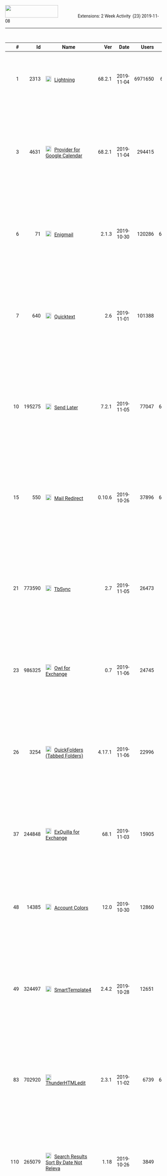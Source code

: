 <style>
@import url('https://fonts.googleapis.com/css?family=Roboto|Roboto+Condensed|Roboto+Mono&display=swap');

body {
	font-family: 'Roboto';
}

</style>

<link rel="stylesheet" href="{{ '/css/site.css' | relative_url }}" />
<link rel="stylesheet" href="./docs/css/main.css" />
<link rel="stylesheet" href="/ThunderKdB/docs/css/xpi-search.css" />

<div class="search-banner">	
	<img class="banner-image" src='/ThunderKdB/docs/images/Thunderbird-Banner.png'
		style="padding-right: 60px; height: 40px; width: 170px" href='/ThunderKdB'/>
	<label class="banner-header">Extensions: 2 Week Activity&nbsp; (23)</label>
	<label class="banner-header-rt">2019-11-08</label>

</div>
<div>
	<hr>
	<br>
</div>

| # | Id | Name | Ver | Date | Users | Min | Max | Compatibility |
|---: |---: |---|---: |---: |---: |---: |---: |---|
|1 | 2313 |  <img src='/ThunderKdB/docs/images/home1.png' tooltip='test link' height='18px' width='18px' href='https://addons.thunderbird.net/en-US/thunderbird/addon/message-archive-options/?src=userprofile' style="padding-top: 2px; padding-right: 6px;" href="undefined"/> [Lightning](/ThunderKdB/xall/x68/2313-lightning/2313-lightning-details.html) | 68.2.1 | 2019-11-04 | 6971650 | 68.2.1 | 68.* |  ![Thunderbird 68 Compatible](https://img.shields.io/badge/68-%20cV-3bc059.png) ![Thunderbird 68 Compatible](https://img.shields.io/badge/60-%20pV-darkgreen.png) ![Thunderbird 68 Compatible](https://img.shields.io/badge/MX-%20+-purple.png) |
|3 | 4631 |  <img src='/ThunderKdB/docs/images/home1.png' tooltip='test link' height='18px' width='18px' href='https://addons.thunderbird.net/en-US/thunderbird/addon/message-archive-options/?src=userprofile' style="padding-top: 2px; padding-right: 6px;" href="undefined"/> [Provider for Google Calendar](/ThunderKdB/xall/x68/4631-provider-for-google-calendar/4631-provider-for-google-calendar-details.html) | 68.2.1 | 2019-11-04 | 294415 | 68.0 | * |  ![Thunderbird 68 Compatible](https://img.shields.io/badge/68-%20cV-3bc059.png) ![Thunderbird 68 Compatible](https://img.shields.io/badge/60-%20pV-darkgreen.png) ![Thunderbird 68 Compatible](https://img.shields.io/badge/v*-%20!-orange.png) ![Thunderbird 68 Compatible](https://img.shields.io/badge/MX-%20+-purple.png) ![Thunderbird 68 Compatible](https://img.shields.io/badge/Leg-%20rs-purple.png) |
|6 | 71 |  <img src='/ThunderKdB/docs/images/home1.png' tooltip='test link' height='18px' width='18px' href='https://addons.thunderbird.net/en-US/thunderbird/addon/message-archive-options/?src=userprofile' style="padding-top: 2px; padding-right: 6px;" href="undefined"/> [Enigmail](/ThunderKdB/xall/x68/71-enigmail/71-enigmail-details.html) | 2.1.3 | 2019-10-30 | 120286 | 68.0a1 | 68.* |  ![Thunderbird 68 Compatible](https://img.shields.io/badge/68-%20cV-3bc059.png) ![Thunderbird 68 Compatible](https://img.shields.io/badge/60-%20pV-darkgreen.png) ![Thunderbird 68 Compatible](https://img.shields.io/badge/MX-%20+-purple.png) ![Thunderbird 68 Compatible](https://img.shields.io/badge/Leg-%20bs-purple.png) |
|7 | 640 |  <img src='/ThunderKdB/docs/images/home1.png' tooltip='test link' height='18px' width='18px' href='https://addons.thunderbird.net/en-US/thunderbird/addon/message-archive-options/?src=userprofile' style="padding-top: 2px; padding-right: 6px;" href="undefined"/> [Quicktext](/ThunderKdB/xall/x68/640-quicktext/640-quicktext-details.html) | 2.6 | 2019-11-01 | 101388 | 68.0 | 68.* |  ![Thunderbird 68 Compatible](https://img.shields.io/badge/68-%20cV-3bc059.png) ![Thunderbird 68 Compatible](https://img.shields.io/badge/60-%20pV-darkgreen.png) ![Thunderbird 68 Compatible](https://img.shields.io/badge/v*-%20!-orange.png) ![Thunderbird 68 Compatible](https://img.shields.io/badge/MX-%20+-purple.png) ![Thunderbird 68 Compatible](https://img.shields.io/badge/Leg-%20rs-purple.png) |
|10 | 195275 |  <img src='/ThunderKdB/docs/images/home1.png' tooltip='test link' height='18px' width='18px' href='https://addons.thunderbird.net/en-US/thunderbird/addon/message-archive-options/?src=userprofile' style="padding-top: 2px; padding-right: 6px;" href="undefined"/> [Send Later](/ThunderKdB/xall/x68/195275-send-later-3/195275-send-later-3-details.html) | 7.2.1 | 2019-11-05 | 77047 | 68.0a1 | * |  ![Thunderbird 68 Compatible](https://img.shields.io/badge/68-%20cV-3bc059.png) ![Thunderbird 68 Compatible](https://img.shields.io/badge/60-%20pV-darkgreen.png) ![Thunderbird 68 Compatible](https://img.shields.io/badge/v*-%20!-orange.png) ![Thunderbird 68 Compatible](https://img.shields.io/badge/MX-%20+-purple.png) ![Thunderbird 68 Compatible](https://img.shields.io/badge/Leg-%20rs-purple.png) |
|15 | 550 |  <img src='/ThunderKdB/docs/images/home1.png' tooltip='test link' height='18px' width='18px' href='https://addons.thunderbird.net/en-US/thunderbird/addon/message-archive-options/?src=userprofile' style="padding-top: 2px; padding-right: 6px;" href="undefined"/> [Mail Redirect](/ThunderKdB/xall/x68/550-mailredirect/550-mailredirect-details.html) | 0.10.6 | 2019-10-26 | 37896 | 67.0a1 | * |  ![Thunderbird 68 Compatible](https://img.shields.io/badge/68-%20cV-3bc059.png) ![Thunderbird 68 Compatible](https://img.shields.io/badge/60-%20pV-darkgreen.png) ![Thunderbird 68 Compatible](https://img.shields.io/badge/v*-%20!-orange.png) ![Thunderbird 68 Compatible](https://img.shields.io/badge/MX-%20+-purple.png) ![Thunderbird 68 Compatible](https://img.shields.io/badge/Leg-%20rs-purple.png) |
|21 | 773590 |  <img src='/ThunderKdB/docs/images/home1.png' tooltip='test link' height='18px' width='18px' href='https://addons.thunderbird.net/en-US/thunderbird/addon/message-archive-options/?src=userprofile' style="padding-top: 2px; padding-right: 6px;" href="undefined"/> [TbSync](/ThunderKdB/xall/x68/773590-tbsync/773590-tbsync-details.html) | 2.7 | 2019-11-05 | 26473 | 68.0 | 69.* |  ![Thunderbird 68 Compatible](https://img.shields.io/badge/68-%20cV-3bc059.png) ![Thunderbird 68 Compatible](https://img.shields.io/badge/69+-%20cV-blue.png) ![Thunderbird 68 Compatible](https://img.shields.io/badge/60-%20pV-darkgreen.png) ![Thunderbird 68 Compatible](https://img.shields.io/badge/MX-%20+-purple.png) ![Thunderbird 68 Compatible](https://img.shields.io/badge/Leg-%20bs-purple.png) |
|23 | 986325 |  <img src='/ThunderKdB/docs/images/home1.png' tooltip='test link' height='18px' width='18px' href='https://addons.thunderbird.net/en-US/thunderbird/addon/message-archive-options/?src=userprofile' style="padding-top: 2px; padding-right: 6px;" href="undefined"/> [Owl for Exchange](/ThunderKdB/xall/x68/986325-owl-for-exchange/986325-owl-for-exchange-details.html) | 0.7 | 2019-11-06 | 24745 | 60.5 | 68.* |  ![Thunderbird 68 Compatible](https://img.shields.io/badge/68-%20cV-3bc059.png) ![Thunderbird 68 Compatible](https://img.shields.io/badge/60-%20pV-darkgreen.png) ![Thunderbird 68 Compatible](https://img.shields.io/badge/v*-%20!-orange.png) ![Thunderbird 68 Compatible](https://img.shields.io/badge/MX-%20+-purple.png) |
|26 | 3254 |  <img src='/ThunderKdB/docs/images/home1.png' tooltip='test link' height='18px' width='18px' href='https://addons.thunderbird.net/en-US/thunderbird/addon/message-archive-options/?src=userprofile' style="padding-top: 2px; padding-right: 6px;" href="undefined"/> [QuickFolders (Tabbed Folders)](/ThunderKdB/xall/x68/3254-quickfolders-tabbed-folders/3254-quickfolders-tabbed-folders-details.html) | 4.17.1 | 2019-11-06 | 22996 | 60.0 | * |  ![Thunderbird 68 Compatible](https://img.shields.io/badge/68-%20cV-3bc059.png) ![Thunderbird 68 Compatible](https://img.shields.io/badge/60-%20cV-darkgreen.png) ![Thunderbird 68 Compatible](https://img.shields.io/badge/v*-%20!-orange.png) ![Thunderbird 68 Compatible](https://img.shields.io/badge/MX-%20+-purple.png) ![Thunderbird 68 Compatible](https://img.shields.io/badge/Leg-%20rs-purple.png) |
|37 | 244848 |  <img src='/ThunderKdB/docs/images/home1.png' tooltip='test link' height='18px' width='18px' href='https://addons.thunderbird.net/en-US/thunderbird/addon/message-archive-options/?src=userprofile' style="padding-top: 2px; padding-right: 6px;" href="undefined"/> [ExQuilla for Exchange](/ThunderKdB/xall/x68/244848-exquilla-exchange-web-services/244848-exquilla-exchange-web-services-details.html) | 68.1 | 2019-11-03 | 15905 | 60.5 | 68.* |  ![Thunderbird 68 Compatible](https://img.shields.io/badge/68-%20cV-3bc059.png) ![Thunderbird 68 Compatible](https://img.shields.io/badge/60-%20pV-darkgreen.png) ![Thunderbird 68 Compatible](https://img.shields.io/badge/MX-%20+-purple.png) ![Thunderbird 68 Compatible](https://img.shields.io/badge/Leg-%20rs-purple.png) |
|48 | 14385 |  <img src='/ThunderKdB/docs/images/home1.png' tooltip='test link' height='18px' width='18px' href='https://addons.thunderbird.net/en-US/thunderbird/addon/message-archive-options/?src=userprofile' style="padding-top: 2px; padding-right: 6px;" href="undefined"/> [Account Colors](/ThunderKdB/xall/x68/14385-account-colors/14385-account-colors-details.html) | 12.0 | 2019-10-30 | 12860 | 68.0 | * |  ![Thunderbird 68 Compatible](https://img.shields.io/badge/68-%20cV-3bc059.png) ![Thunderbird 68 Compatible](https://img.shields.io/badge/60-%20pV-darkgreen.png) ![Thunderbird 68 Compatible](https://img.shields.io/badge/v*-%20!-orange.png) ![Thunderbird 68 Compatible](https://img.shields.io/badge/MX-%20+-purple.png) |
|49 | 324497 |  <img src='/ThunderKdB/docs/images/home1.png' tooltip='test link' height='18px' width='18px' href='https://addons.thunderbird.net/en-US/thunderbird/addon/message-archive-options/?src=userprofile' style="padding-top: 2px; padding-right: 6px;" href="undefined"/> [SmartTemplate4](/ThunderKdB/xall/x68/324497-smarttemplate4/324497-smarttemplate4-details.html) | 2.4.2 | 2019-10-28 | 12651 | 60.0 | 69.0 |  ![Thunderbird 68 Compatible](https://img.shields.io/badge/68-%20cV-3bc059.png) ![Thunderbird 68 Compatible](https://img.shields.io/badge/69+-%20cV-blue.png) ![Thunderbird 68 Compatible](https://img.shields.io/badge/60-%20cV-darkgreen.png) ![Thunderbird 68 Compatible](https://img.shields.io/badge/MX-%20+-purple.png) ![Thunderbird 68 Compatible](https://img.shields.io/badge/Leg-%20rs-purple.png) |
|83 | 702920 |  <img src='/ThunderKdB/docs/images/home1.png' tooltip='test link' height='18px' width='18px' href='https://addons.thunderbird.net/en-US/thunderbird/addon/message-archive-options/?src=userprofile' style="padding-top: 2px; padding-right: 6px;" href="undefined"/> [ThunderHTMLedit](/ThunderKdB/xall/x68/702920-thunderhtmledit/702920-thunderhtmledit-details.html) | 2.3.1 | 2019-11-02 | 6739 | 68.0a1 | * |  ![Thunderbird 68 Compatible](https://img.shields.io/badge/68-%20cV-3bc059.png) ![Thunderbird 68 Compatible](https://img.shields.io/badge/60-%20pV-darkgreen.png) ![Thunderbird 68 Compatible](https://img.shields.io/badge/v*-%20!-orange.png) ![Thunderbird 68 Compatible](https://img.shields.io/badge/MX-%20+-purple.png) ![Thunderbird 68 Compatible](https://img.shields.io/badge/Leg-%20rs-purple.png) |
|110 | 265079 |  <img src='/ThunderKdB/docs/images/home1.png' tooltip='test link' height='18px' width='18px' href='https://addons.thunderbird.net/en-US/thunderbird/addon/message-archive-options/?src=userprofile' style="padding-top: 2px; padding-right: 6px;" href="undefined"/> [Search Results Sort By Date Not Releva](/ThunderKdB/xall/x68/265079-srsbdnr/265079-srsbdnr-details.html) | 1.18 | 2019-10-26 | 3849 | 68.0 | * |  ![Thunderbird 68 Compatible](https://img.shields.io/badge/68-%20cV-3bc059.png) ![Thunderbird 68 Compatible](https://img.shields.io/badge/60-%20pV-darkgreen.png) ![Thunderbird 68 Compatible](https://img.shields.io/badge/v*-%20!-orange.png) ![Thunderbird 68 Compatible](https://img.shields.io/badge/MX-%20+-purple.png) |
|135 | 986300 |  <img src='/ThunderKdB/docs/images/home1.png' tooltip='test link' height='18px' width='18px' href='https://addons.thunderbird.net/en-US/thunderbird/addon/message-archive-options/?src=userprofile' style="padding-top: 2px; padding-right: 6px;" href="undefined"/> [URL Link](/ThunderKdB/xall/x68/986300-url-link/986300-url-link-details.html) | 2.6.1 | 2019-10-27 | 2523 | 68.0 | * |  ![Thunderbird 68 Compatible](https://img.shields.io/badge/68-%20cV-3bc059.png) ![Thunderbird 68 Compatible](https://img.shields.io/badge/60-%20pV-darkgreen.png) ![Thunderbird 68 Compatible](https://img.shields.io/badge/v*-%20!-orange.png) ![Thunderbird 68 Compatible](https://img.shields.io/badge/MX-%20+-purple.png) ![Thunderbird 68 Compatible](https://img.shields.io/badge/Leg-%20rs-purple.png) |
|151 | 405960 |  <img src='/ThunderKdB/docs/images/home1.png' tooltip='test link' height='18px' width='18px' href='https://addons.thunderbird.net/en-US/thunderbird/addon/message-archive-options/?src=userprofile' style="padding-top: 2px; padding-right: 6px;" href="undefined"/> [MRC Compose](/ThunderKdB/xall/x68/405960-mrc-compose/405960-mrc-compose-details.html) | 2.0.1 | 2019-11-06 | 2064 | 68.0 | * |  ![Thunderbird 68 Compatible](https://img.shields.io/badge/68-%20cV-3bc059.png) ![Thunderbird 68 Compatible](https://img.shields.io/badge/60-%20pV-darkgreen.png) ![Thunderbird 68 Compatible](https://img.shields.io/badge/v*-%20!-orange.png) ![Thunderbird 68 Compatible](https://img.shields.io/badge/MX-%20+-purple.png) |
|163 | 986467 |  <img src='/ThunderKdB/docs/images/home1.png' tooltip='test link' height='18px' width='18px' href='https://addons.thunderbird.net/en-US/thunderbird/addon/message-archive-options/?src=userprofile' style="padding-top: 2px; padding-right: 6px;" href="undefined"/> [AttachmentExtractor Continued](/ThunderKdB/xall/x60/986467-attachmentextractor-continued/986467-attachmentextractor-continued-details.html) | 1.5.3 | 2019-10-30 | 1736 | 60.0 | 60.* |  ![Thunderbird 68 Compatible](https://img.shields.io/badge/68-%20pV-green.png) ![Thunderbird 68 Compatible](https://img.shields.io/badge/60-%20cV-darkgreen.png) |
|267 | 986323 |  <img src='/ThunderKdB/docs/images/home1.png' tooltip='test link' height='18px' width='18px' href='https://addons.thunderbird.net/en-US/thunderbird/addon/message-archive-options/?src=userprofile' style="padding-top: 2px; padding-right: 6px;" href="undefined"/> [ConfirmBeforeDelete](/ThunderKdB/xall/x68/986323-confirmbeforedelete/986323-confirmbeforedelete-details.html) | 1.3 | 2019-10-25 | 501 | 68.0 | * |  ![Thunderbird 68 Compatible](https://img.shields.io/badge/68-%20cV-3bc059.png) ![Thunderbird 68 Compatible](https://img.shields.io/badge/60-%20pV-darkgreen.png) ![Thunderbird 68 Compatible](https://img.shields.io/badge/v*-%20!-orange.png) ![Thunderbird 68 Compatible](https://img.shields.io/badge/MX-%20+-purple.png) ![Thunderbird 68 Compatible](https://img.shields.io/badge/Leg-%20rs-purple.png) |
|410 | 986682 |  <img src='/ThunderKdB/docs/images/home1.png' tooltip='test link' height='18px' width='18px' href='https://addons.thunderbird.net/en-US/thunderbird/addon/message-archive-options/?src=userprofile' style="padding-top: 2px; padding-right: 6px;" href="undefined"/> [Disable DragAndDrop (Thunderbird)](/ThunderKdB/xall/x68/986682-disable-draganddrop-tb-v2/986682-disable-draganddrop-tb-v2-details.html) | 4.3.0 | 2019-10-25 | 135 | 68.0 | * |  ![Thunderbird 68 Compatible](https://img.shields.io/badge/68-%20cV-3bc059.png) ![Thunderbird 68 Compatible](https://img.shields.io/badge/v*-%20!-orange.png) ![Thunderbird 68 Compatible](https://img.shields.io/badge/MX-%20+-purple.png) ![Thunderbird 68 Compatible](https://img.shields.io/badge/Leg-%20bs-purple.png) |
|441 | 615980 |  <img src='/ThunderKdB/docs/images/home1.png' tooltip='test link' height='18px' width='18px' href='https://addons.thunderbird.net/en-US/thunderbird/addon/message-archive-options/?src=userprofile' style="padding-top: 2px; padding-right: 6px;" href="undefined"/> [Toggle Quotes](/ThunderKdB/xall/x68/615980-toggle-quotes/615980-toggle-quotes-details.html) | 2.0 | 2019-11-01 | 108 | 68.0 | * |  ![Thunderbird 68 Compatible](https://img.shields.io/badge/68-%20cV-3bc059.png) ![Thunderbird 68 Compatible](https://img.shields.io/badge/60-%20pV-darkgreen.png) ![Thunderbird 68 Compatible](https://img.shields.io/badge/v*-%20!-orange.png) ![Thunderbird 68 Compatible](https://img.shields.io/badge/MX-%20+-purple.png) |
|866 | 986279 |  <img src='/ThunderKdB/docs/images/home1.png' tooltip='test link' height='18px' width='18px' href='https://addons.thunderbird.net/en-US/thunderbird/addon/message-archive-options/?src=userprofile' style="padding-top: 2px; padding-right: 6px;" href="undefined"/> [Confirm-Address2](/ThunderKdB/xall/x68/986279-confirm-address2/986279-confirm-address2-details.html) | 1.3.11 | 2019-11-06 | 3 | 68.0 | * |  ![Thunderbird 68 Compatible](https://img.shields.io/badge/68-%20cV-3bc059.png) ![Thunderbird 68 Compatible](https://img.shields.io/badge/60-%20pV-darkgreen.png) ![Thunderbird 68 Compatible](https://img.shields.io/badge/v*-%20!-orange.png) ![Thunderbird 68 Compatible](https://img.shields.io/badge/MX-%20+-purple.png) |
|991 | 987716 |  <img src='/ThunderKdB/docs/images/home1.png' tooltip='test link' height='18px' width='18px' href='https://addons.thunderbird.net/en-US/thunderbird/addon/message-archive-options/?src=userprofile' style="padding-top: 2px; padding-right: 6px;" href="undefined"/> [Minimize on Close](/ThunderKdB/xall/x68/987716-minimize-on-close/987716-minimize-on-close-details.html) | 1.0.0.0 | 2019-10-27 | 1 | 68.0 | * |  ![Thunderbird 68 Compatible](https://img.shields.io/badge/68-%20cV-3bc059.png) ![Thunderbird 68 Compatible](https://img.shields.io/badge/v*-%20!-orange.png) ![Thunderbird 68 Compatible](https://img.shields.io/badge/MX-%20+-purple.png) |
|1240 | 987664 |  <img src='/ThunderKdB/docs/images/home1.png' tooltip='test link' height='18px' width='18px' href='https://addons.thunderbird.net/en-US/thunderbird/addon/message-archive-options/?src=userprofile' style="padding-top: 2px; padding-right: 6px;" href="undefined"/> [Copy Patch](/ThunderKdB/xall/x68/987664-copy-patch/987664-copy-patch-details.html) | 1.3 | 2019-11-05 | 0 | 68.0 | * |  ![Thunderbird 68 Compatible](https://img.shields.io/badge/68-%20cV-3bc059.png) ![Thunderbird 68 Compatible](https://img.shields.io/badge/v*-%20!-orange.png) ![Thunderbird 68 Compatible](https://img.shields.io/badge/MX-%20+-purple.png) |



<img src='/ThunderKdB/docs/images/home1.png' tooltip='test link' height='18px' width='18px' href='https://addons.thunderbird.net/en-US/thunderbird/addon/message-archive-options/?src=userprofile'/>
